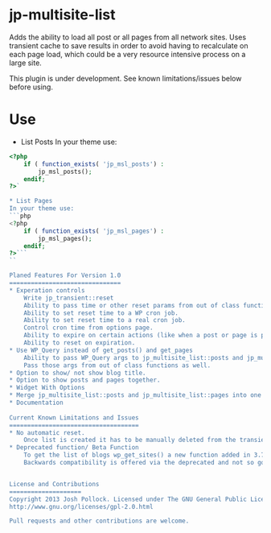 jp-multisite-list
=================
Adds the ability to load all post or all pages from all network sites. Uses transient cache to save results in order to avoid having to recalculate on each page load, which could be a very resource intensive process on a large site.

This plugin is under development. See known limitations/issues below before using.

Use
===
* List Posts
In your theme use:
```php
<?php
	if ( function_exists( 'jp_msl_posts') :
		jp_msl_posts();
	endif;
?>`

* List Pages
In your theme use:
```php
<?php
	if ( function_exists( 'jp_msl_pages') :
		jp_msl_pages();
	endif;
?>```
``

Planed Features For Version 1.0
===============================
* Experation controls
	Write jp_transient::reset
	Ability to pass time or other reset params from out of class functions to jp_transient::set.
	Ability to set reset time to a WP cron job.
	Ability to set reset time to a real cron job.
	Control cron time from options page.
	Ability to expire on certain actions (like when a post or page is published.)
	Ability to reset on expiration.
* Use WP_Query instead of get_posts() and get_pages
	Ability to pass WP_Query args to jp_multisite_list::posts and jp_multisite_list::pages
	Pass those args from out of class functions as well.
* Option to show/ not show blog title.
* Option to show posts and pages together.
* Widget With Options
* Merge jp_multisite_list::posts and jp_multisite_list::pages into one method to do either or both.
* Documentation
	
Current Known Limitations and Issues
====================================
* No automatic reset.
	Once list is created it has to be manually deleted from the transient cache.
* Deprecated function/ Beta Function
	To get the list of blogs wp_get_sites() a new function added in 3.7 beta 1 is used.
	Backwards compatibility is offered via the deprecated and not so good function get_blog_list. I will probably get rid of this backwards compatibility once 3.7 is released.


License and Contributions
====================
Copyright 2013 Josh Pollock. Licensed under The GNU General Public License version 2 or later.
http://www.gnu.org/licenses/gpl-2.0.html

Pull requests and other contributions are welcome.
